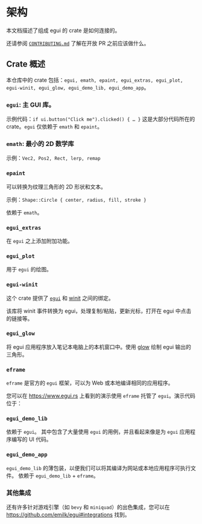 # 架构
本文档描述了组成 egui 的 crate 是如何连接的。

还请参阅 [`CONTRIBUTING.md`](CONTRIBUTING.md) 了解在开放 PR 之前应该做什么。

## Crate 概述
本仓库中的 crate 包括：`egui, emath, epaint, egui_extras, egui_plot, egui-winit, egui_glow, egui_demo_lib, egui_demo_app`。

### `egui`: 主 GUI 库。
示例代码：`if ui.button("Click me").clicked() { … }`
这是大部分代码所在的 crate。`egui` 仅依赖于 `emath` 和 `epaint`。

### `emath`: 最小的 2D 数学库
示例：`Vec2, Pos2, Rect, lerp, remap`

### `epaint`
可以转换为纹理三角形的 2D 形状和文本。

示例：`Shape::Circle { center, radius, fill, stroke }`

依赖于 `emath`。

### `egui_extras`
在 `egui` 之上添加附加功能。

### `egui_plot`
用于 `egui` 的绘图。

### `egui-winit`
这个 crate 提供了 [`egui`](https://github.com/emilk/egui) 和 [winit](https://crates.io/crates/winit) 之间的绑定。

该库将 winit 事件转换为 egui，处理复制/粘贴，更新光标，打开在 egui 中点击的链接等。

### `egui_glow`
将 egui 应用程序放入笔记本电脑上的本机窗口中。使用 [glow](https://github.com/grovesNL/glow) 绘制 egui 输出的三角形。

### `eframe`
`eframe` 是官方的 `egui` 框架，可以为 Web 或本地编译相同的应用程序。

您可以在 <https://www.egui.rs> 上看到的演示使用 `eframe` 托管了 `egui`。演示代码位于：

### `egui_demo_lib`
依赖于 `egui`。
其中包含了大量使用 `egui` 的用例，并且看起来像是为 `egui` 应用程序编写的 UI 代码。

### `egui_demo_app`
`egui_demo_lib` 的薄包装，以便我们可以将其编译为网站或本地应用程序可执行文件。
依赖于 `egui_demo_lib` + `eframe`。

### 其他集成

还有许多针对游戏引擎（如 `bevy` 和 `miniquad`）的出色集成，您可以在 <https://github.com/emilk/egui#integrations> 找到。
